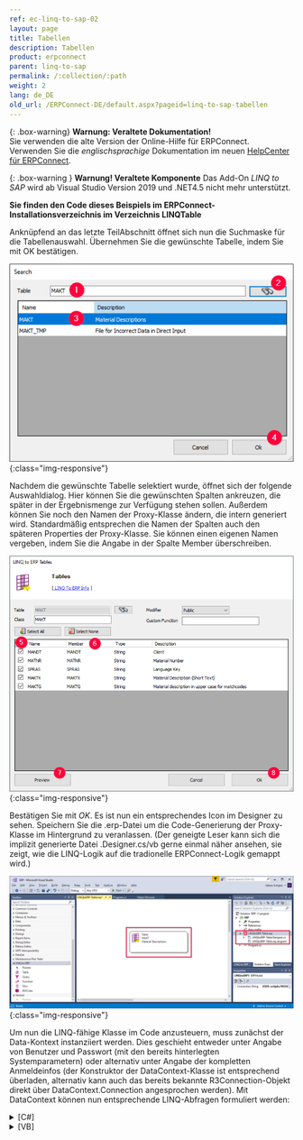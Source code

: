 ```yaml
---
ref: ec-linq-to-sap-02
layout: page
title: Tabellen
description: Tabellen
product: erpconnect
parent: linq-to-sap
permalink: /:collection/:path
weight: 2
lang: de_DE
old_url: /ERPConnect-DE/default.aspx?pageid=linq-to-sap-tabellen
---
```


{: .box-warning}
**Warnung: Veraltete Dokumentation!** <br>
Sie verwenden die alte Version der Online-Hilfe für ERPConnect.<br>
Verwenden Sie die *englischsprachige* Dokumentation im neuen [HelpCenter für ERPConnect](https://helpcenter.theobald-software.com/erpconnect/documentation/introduction/).

{: .box-warning }
**Warnung! Veraltete Komponente** 
Das Add-On *LINQ to SAP* wird ab Visual Studio Version 2019 und .NET4.5 nicht mehr unterstützt.

**Sie finden den Code dieses Beispiels im ERPConnect-Installationsverzeichnis im Verzeichnis LINQTable**

Anknüpfend an das letzte TeilAbschnitt öffnet sich nun die Suchmaske für die Tabellenauswahl. Übernehmen Sie die gewünschte Tabelle, indem Sie mit OK bestätigen.

![LINQToERP-Tables-001](/img/content/LINQToERP-Tables-001.png){:class="img-responsive"}

Nachdem die gewünschte Tabelle selektiert wurde, öffnet sich der folgende Auswahldialog. Hier können Sie die gewünschten Spalten ankreuzen, die später in der Ergebnismenge zur Verfügung stehen sollen. Außerdem können Sie noch den Namen der Proxy-Klasse ändern, die intern generiert wird. Standardmäßig entsprechen die Namen der Spalten auch den späteren Properties der Proxy-Klasse. Sie können einen eigenen Namen vergeben, indem Sie die Angabe in der Spalte Member überschreiben. 

![LINQToERP-Tables-002](/img/content/LINQToERP-Tables-002.png){:class="img-responsive"}

Bestätigen Sie mit *OK*. Es ist nun ein entsprechendes Icon im Designer zu sehen. Speichern Sie die .erp-Datei um die Code-Generierung der Proxy-Klasse im Hintergrund zu veranlassen. (Der geneigte Leser kann sich die implizit generierte Datei .Designer.cs/vb gerne einmal näher ansehen, sie zeigt, wie die LINQ-Logik auf die tradionelle ERPConnect-Logik gemappt wird.)

![LINQToERP-Tables-003](/img/content/LINQToERP-Tables-003.png){:class="img-responsive"}


Um nun die LINQ-fähige Klasse im Code anzusteuern, muss zunächst der Data-Kontext instanziiert werden. Dies geschieht entweder unter Angabe von Benutzer und Passwort (mit den bereits hinterlegten Systemparametern) oder alternativ unter Angabe der kompletten Anmeldeinfos (der Konstruktor der DataContext-Klasse ist entsprechend überladen, alternativ kann auch das bereits bekannte R3Connection-Objekt direkt über DataContext.Connection angesprochen werden). Mit DataContext können nun entsprechende LINQ-Abfragen formuliert werden: 

<details>
<summary>[C#]</summary>
{% highlight csharp %}
static void Main(string[] args) 
{ 
   SAPContext sc = new SAPContext("TestUser", "SECRET01"); 
  
   var MyTexts = from t in sc.MAKTList 
             where t.MATNR.StartsWith("100") 
             && t.SPRAS == "D" 
             select t; 
  
   foreach (var MyText in MyTexts) 
      Console.WriteLine(MyText.MATNR + " " + MyText.MAKTX); 
   Console.WriteLine("Press any key to exit"); 
   Console.ReadLine(); 
}
{% endhighlight %}
</details>

<details>
<summary>[VB]</summary>
{% highlight visualbasic %}
Sub Main() 
   Dim sc As New LINQTable.SAPContext("TestUser", "SECRET01") 
   Dim MyTexts = From t In sc.MAKTList _ 
            Where t.MATNR.StartsWith("100") _ 
            And t.SPRAS = "D" 
  
   For Each MyText In MyTexts 
      Console.WriteLine(MyText.MATNR & " " & _ 
      MyText.MAKTX) 
   Next 
  
   Console.WriteLine("Press any key to exit") 
   Console.ReadLine() 
End Sub
{% endhighlight %}
</details>
